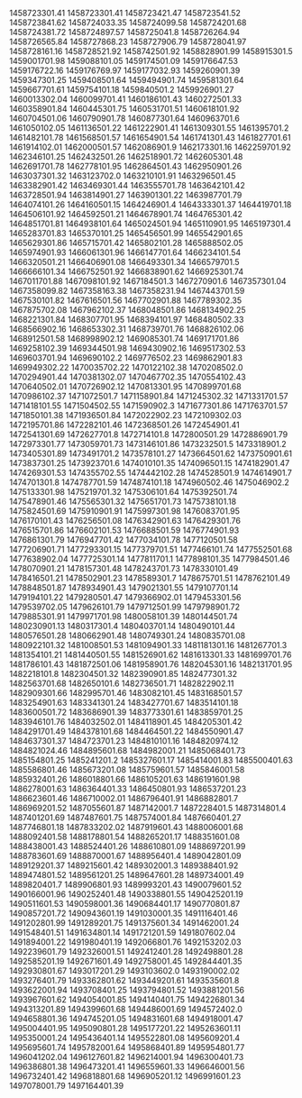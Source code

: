 1458723301.41
1458723301.41
1458723421.47
1458723541.52
1458723841.62
1458724033.35
1458724099.58
1458724201.68
1458724381.72
1458724897.57
1458725041.8
1458726264.94
1458726565.84
1458727868.23
1458727906.79
1458728041.97
1458728161.16
1458728521.92
1458742501.92
1458828901.99
1458915301.5
1459001701.98
1459088101.05
1459174501.09
1459176647.53
1459176722.16
1459176769.97
1459177032.93
1459260901.39
1459347301.25
1459408501.64
1459494901.74
1459581301.64
1459667701.61
1459754101.18
1459840501.2
1459926901.27
1460013302.04
1460099701.41
1460186101.43
1460272501.33
1460358901.84
1460445301.75
1460531701.51
1460618101.92
1460704501.06
1460790901.78
1460877301.64
1460963701.6
1461050102.05
1461136501.22
1461222901.41
1461309301.55
1461395701.2
1461482101.78
1461568501.57
1461654901.54
1461741301.43
1461827701.61
1461914102.01
1462000501.57
1462086901.9
1462173301.16
1462259701.92
1462346101.25
1462432501.26
1462518901.72
1462605301.48
1462691701.78
1462778101.95
1462864501.43
1462950901.26
1463037301.32
1463123702.0
1463210101.91
1463296501.45
1463382901.42
1463469301.44
1463555701.78
1463642101.42
1463728501.94
1463814901.27
1463901301.22
1463987701.79
1464074101.26
1464160501.15
1464246901.4
1464333301.37
1464419701.18
1464506101.92
1464592501.21
1464678901.74
1464765301.42
1464851701.81
1464938101.64
1465024501.94
1465110901.95
1465197301.4
1465283701.83
1465370101.25
1465456501.99
1465542901.65
1465629301.86
1465715701.42
1465802101.28
1465888502.05
1465974901.93
1466061301.96
1466147701.64
1466234101.54
1466320501.21
1466406901.08
1466493301.34
1466579701.5
1466666101.34
1466752501.92
1466838901.62
1466925301.74
1467011701.88
1467098101.92
1467184501.3
1467270901.6
1467357301.04
1467358099.82
1467358163.38
1467358231.94
1467443701.59
1467530101.82
1467616501.56
1467702901.88
1467789302.35
1467875702.08
1467962102.37
1468048501.86
1468134902.25
1468221301.84
1468307701.95
1468394101.97
1468480502.33
1468566902.16
1468653302.31
1468739701.76
1468826102.06
1468912501.58
1468998902.12
1469085301.74
1469171701.86
1469258102.39
1469344501.98
1469430902.16
1469517302.53
1469603701.94
1469690102.2
1469776502.23
1469862901.83
1469949302.22
1470035702.22
1470122102.38
1470208502.0
1470294901.44
1470381302.07
1470467702.35
1470554102.43
1470640502.01
1470726902.12
1470813301.95
1470899701.68
1470986102.37
1471072501.7
1471158901.84
1471245302.32
1471331701.57
1471418101.55
1471504502.55
1471590902.3
1471677301.86
1471763701.57
1471850101.38
1471936501.84
1472022902.23
1472109302.03
1472195701.86
1472282101.46
1472368501.26
1472454901.41
1472541301.69
1472627701.8
1472714101.8
1472800501.29
1472886901.79
1472973301.77
1473059701.73
1473146101.86
1473232501.5
1473318901.2
1473405301.89
1473491701.2
1473578101.27
1473664501.62
1473750901.61
1473837301.25
1473923701.6
1474010101.35
1474096501.15
1474182901.47
1474269301.53
1474355702.55
1474442102.28
1474528501.9
1474614901.7
1474701301.8
1474787701.59
1474874101.18
1474960502.46
1475046902.2
1475133301.98
1475219701.32
1475306101.64
1475392501.74
1475478901.46
1475565301.32
1475651701.73
1475738101.18
1475824501.69
1475910901.91
1475997301.98
1476083701.95
1476170101.43
1476256501.08
1476342901.63
1476429301.76
1476515701.86
1476602101.53
1476688501.59
1476774901.93
1476861301.79
1476947701.42
1477034101.78
1477120501.58
1477206901.71
1477293301.15
1477379701.51
1477466101.74
1477552501.68
1477638902.04
1477725301.14
1477811701.1
1477898101.35
1477984501.46
1478070901.21
1478157301.48
1478243701.73
1478330101.49
1478416501.21
1478502901.23
1478589301.7
1478675701.51
1478762101.49
1478848501.87
1478934901.43
1479021301.55
1479107701.14
1479194101.22
1479280501.47
1479366902.01
1479453301.56
1479539702.05
1479626101.79
1479712501.99
1479798901.72
1479885301.91
1479971701.98
1480058101.39
1480144501.74
1480230901.13
1480317301.4
1480403701.14
1480490101.44
1480576501.28
1480662901.48
1480749301.24
1480835701.08
1480922101.32
1481008501.53
1481094901.33
1481181301.16
1481267701.3
1481354101.21
1481440501.55
1481526901.62
1481613301.33
1481699701.76
1481786101.43
1481872501.06
1481958901.76
1482045301.16
1482131701.95
1482218101.8
1482304501.32
1482390901.85
1482477301.32
1482563701.68
1482650101.6
1482736501.71
1482822902.11
1482909301.66
1482995701.46
1483082101.45
1483168501.57
1483254901.63
1483341301.24
1483427701.67
1483514101.18
1483600501.72
1483686901.39
1483773301.61
1483859701.25
1483946101.76
1484032502.01
1484118901.45
1484205301.42
1484291701.49
1484378101.68
1484464501.22
1484550901.47
1484637301.37
1484723701.23
1484810101.16
1484820974.12
1484821024.46
1484895601.68
1484982001.21
1485068401.73
1485154801.25
1485241201.2
1485327601.17
1485414001.83
1485500401.63
1485586801.46
1485673201.08
1485759601.57
1485846001.58
1485932401.26
1486018801.66
1486105201.63
1486191601.98
1486278001.63
1486364401.33
1486450801.93
1486537201.23
1486623601.46
1486710002.01
1486796401.91
1486882801.7
1486969201.52
1487055601.87
1487142001.7
1487228401.5
1487314801.4
1487401201.69
1487487601.75
1487574001.84
1487660401.27
1487746801.18
1487833202.02
1487919601.43
1488006001.68
1488092401.58
1488178801.54
1488265201.17
1488351601.08
1488438001.43
1488524401.26
1488610801.09
1488697201.99
1488783601.69
1488870001.67
1488956401.4
1489042801.09
1489129201.37
1489215601.42
1489302001.3
1489388401.92
1489474801.52
1489561201.25
1489647601.28
1489734001.49
1489820401.7
1489906801.93
1489993201.43
1490079601.52
1490166001.96
1490252401.48
1490338801.55
1490425201.19
1490511601.53
1490598001.36
1490684401.17
1490770801.87
1490857201.72
1490943601.19
1491030001.35
1491116401.46
1491202801.99
1491289201.75
1491375601.34
1491462001.24
1491548401.51
1491634801.14
1491721201.59
1491807602.04
1491894001.22
1491980401.19
1492066801.76
1492153202.03
1492239601.79
1492326001.51
1492412401.28
1492498801.28
1492585201.19
1492671601.49
1492758001.45
1492844401.35
1492930801.67
1493017201.29
1493103602.0
1493190002.02
1493276401.79
1493362801.62
1493449201.61
1493535601.8
1493622001.94
1493708401.25
1493794801.52
1493881201.56
1493967601.62
1494054001.85
1494140401.75
1494226801.34
1494313201.89
1494399601.68
1494486001.69
1494572402.0
1494658801.36
1494745201.05
1494831601.68
1494918001.47
1495004401.95
1495090801.28
1495177201.22
1495263601.11
1495350001.24
1495436401.14
1495522801.08
1495609201.4
1495695601.74
1495782001.64
1495868401.89
1495954801.77
1496041202.04
1496127601.82
1496214001.94
1496300401.73
1496386801.38
1496473201.41
1496559601.33
1496646001.56
1496732401.42
1496818801.68
1496905201.12
1496991601.23
1497078001.79
1497164401.39

